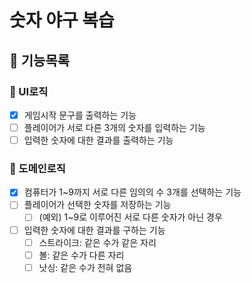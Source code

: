 # 숫자 야구 복습

## 🐾 기능목록

### 📌 UI로직

- [x] 게임시작 문구를 출력하는 기능
- [ ] 플레이어가 서로 다른 3개의 숫자를 입력하는 기능
- [ ] 입력한 숫자에 대한 결과를 출력하는 기능

### 📌 도메인로직

- [x] 컴퓨터가 1~9까지 서로 다른 임의의 수 3개를 선택하는 기능
- [ ] 플레이어가 선택한 숫자를 저장하는 기능
  - [ ] (예외) 1~9로 이루어진 서로 다른 숫자가 아닌 경우
- [ ] 입력한 숫자에 대한 결과를 구하는 기능
  - [ ] 스트라이크: 같은 수가 같은 자리
  - [ ] 볼: 같은 수가 다른 자리
  - [ ] 낫싱: 같은 수가 전혀 없음
